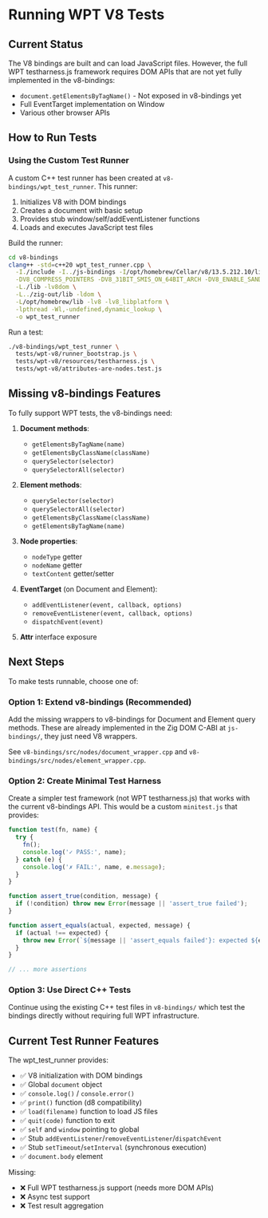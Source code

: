 # Running WPT V8 Tests

## Current Status

The V8 bindings are built and can load JavaScript files. However, the full WPT testharness.js framework requires DOM APIs that are not yet fully implemented in the v8-bindings:

- `document.getElementsByTagName()` - Not exposed in v8-bindings yet
- Full EventTarget implementation on Window
- Various other browser APIs

## How to Run Tests

### Using the Custom Test Runner

A custom C++ test runner has been created at `v8-bindings/wpt_test_runner`. This runner:

1. Initializes V8 with DOM bindings
2. Creates a document with basic setup
3. Provides stub window/self/addEventListener functions
4. Loads and executes JavaScript test files

Build the runner:

```bash
cd v8-bindings
clang++ -std=c++20 wpt_test_runner.cpp \
  -I./include -I../js-bindings -I/opt/homebrew/Cellar/v8/13.5.212.10/libexec/include \
  -DV8_COMPRESS_POINTERS -DV8_31BIT_SMIS_ON_64BIT_ARCH -DV8_ENABLE_SANDBOX \
  -L./lib -lv8dom \
  -L../zig-out/lib -ldom \
  -L/opt/homebrew/lib -lv8 -lv8_libplatform \
  -lpthread -Wl,-undefined,dynamic_lookup \
  -o wpt_test_runner
```

Run a test:

```bash
./v8-bindings/wpt_test_runner \
  tests/wpt-v8/runner_bootstrap.js \
  tests/wpt-v8/resources/testharness.js \
  tests/wpt-v8/attributes-are-nodes.test.js
```

## Missing v8-bindings Features

To fully support WPT tests, the v8-bindings need:

1. **Document methods**:
   - `getElementsByTagName(name)` 
   - `getElementsByClassName(className)`
   - `querySelector(selector)`
   - `querySelectorAll(selector)`

2. **Element methods**:
   - `querySelector(selector)`
   - `querySelectorAll(selector)`
   - `getElementsByClassName(className)`
   - `getElementsByTagName(name)`

3. **Node properties**:
   - `nodeType` getter
   - `nodeName` getter  
   - `textContent` getter/setter

4. **EventTarget** (on Document and Element):
   - `addEventListener(event, callback, options)`
   - `removeEventListener(event, callback, options)`
   - `dispatchEvent(event)`

5. **Attr** interface exposure

## Next Steps

To make tests runnable, choose one of:

### Option 1: Extend v8-bindings (Recommended)

Add the missing wrappers to v8-bindings for Document and Element query methods. These are already implemented in the Zig DOM C-ABI at `js-bindings/`, they just need V8 wrappers.

See `v8-bindings/src/nodes/document_wrapper.cpp` and `v8-bindings/src/nodes/element_wrapper.cpp`.

### Option 2: Create Minimal Test Harness

Create a simpler test framework (not WPT testharness.js) that works with the current v8-bindings API. This would be a custom `minitest.js` that provides:

```javascript
function test(fn, name) {
  try {
    fn();
    console.log('✓ PASS:', name);
  } catch (e) {
    console.log('✗ FAIL:', name, e.message);
  }
}

function assert_true(condition, message) {
  if (!condition) throw new Error(message || 'assert_true failed');
}

function assert_equals(actual, expected, message) {
  if (actual !== expected) {
    throw new Error(`${message || 'assert_equals failed'}: expected ${expected}, got ${actual}`);
  }
}

// ... more assertions
```

### Option 3: Use Direct C++ Tests

Continue using the existing C++ test files in `v8-bindings/` which test the bindings directly without requiring full WPT infrastructure.

## Current Test Runner Features

The wpt_test_runner provides:

- ✅ V8 initialization with DOM bindings
- ✅ Global `document` object
- ✅ `console.log()` / `console.error()`
- ✅ `print()` function (d8 compatibility)
- ✅ `load(filename)` function to load JS files
- ✅ `quit(code)` function to exit
- ✅ `self` and `window` pointing to global
- ✅ Stub `addEventListener`/`removeEventListener`/`dispatchEvent`
- ✅ Stub `setTimeout`/`setInterval` (synchronous execution)
- ✅ `document.body` element

Missing:
- ❌ Full WPT testharness.js support (needs more DOM APIs)
- ❌ Async test support
- ❌ Test result aggregation
